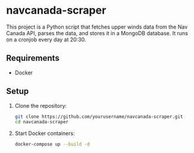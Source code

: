 # navcanada-scraper

This project is a Python script that fetches upper winds data from the Nav Canada API, parses the data, and stores it in a MongoDB database.
It runs on a cronjob every day at 20:30.

## Requirements

- Docker

## Setup

1. Clone the repository:
    ```sh
    git clone https://github.com/yourusername/navcanada-scraper.git
    cd navcanada-scraper
    ```

2. Start Docker containers:
    ```sh
    docker-compose up --build -d
    ```